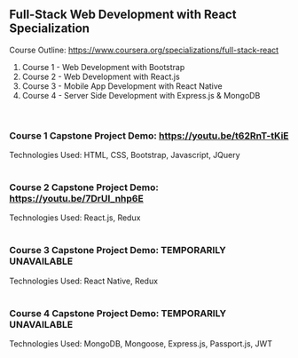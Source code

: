 ## Full-Stack Web Development with React Specialization
Course Outline: https://www.coursera.org/specializations/full-stack-react <br/>
1. Course 1 - Web Development with Bootstrap
2. Course 2 - Web Development with React.js
3. Course 3 - Mobile App Development with React Native
4. Course 4 - Server Side Development with Express.js & MongoDB

<br/>

### Course 1 Capstone Project Demo: https://youtu.be/t62RnT-tKiE <br/>
Technologies Used: HTML, CSS, Bootstrap, Javascript, JQuery <br/><br/>

### Course 2 Capstone Project Demo: https://youtu.be/7DrUI_nhp6E <br/>
Technologies Used: React.js, Redux <br/><br/>

### Course 3 Capstone Project Demo: TEMPORARILY UNAVAILABLE <br/>
Technologies Used: React Native, Redux <br/><br/>

### Course 4 Capstone Project Demo: TEMPORARILY UNAVAILABLE <br/>
Technologies Used: MongoDB, Mongoose, Express.js, Passport.js, JWT<br/><br/>
